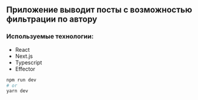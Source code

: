 ## Приложение выводит посты с возможностью фильтрации по автору

### Используемые технологии:
- React
- Next.js
- Typescript
- Effector


```bash
npm run dev
# or
yarn dev
```
